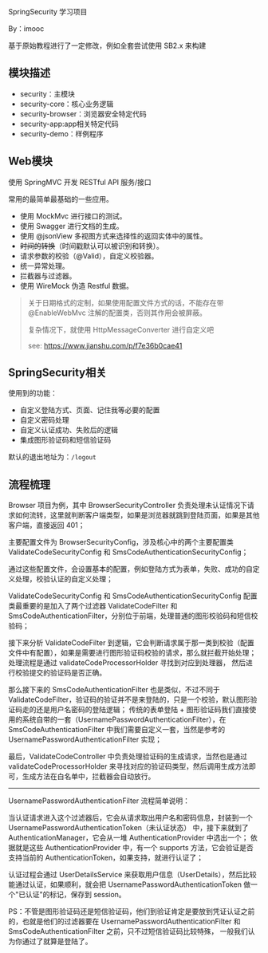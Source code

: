 SpringSecurity 学习项目

By：imooc

基于原始教程进行了一定修改，例如全套尝试使用 SB2.x 来构建

## 模块描述
- security：主模块
- security-core：核心业务逻辑
- security-browser：浏览器安全特定代码
- security-app:app相关特定代码
- security-demo：样例程序

## Web模块
使用 SpringMVC 开发 RESTful API 服务/接口

常用的最简单最基础的一些应用。

- 使用 MockMvc 进行接口的测试。
- 使用 Swagger 进行文档的生成。
- 使用 @jsonView 多视图方式来选择性的返回实体中的属性。
- ~~时间的转换~~（时间戳默认可以被识别和转换）。
- 请求参数的校验（@Valid），自定义校验器。
- 统一异常处理。
- 拦截器与过滤器。
- 使用 WireMock 伪造 Restful 数据。

> 关于日期格式的定制，如果使用配置文件方式的话，不能存在带 @EnableWebMvc 注解的配置类，否则其作用会被屏蔽。
> 
> 复杂情况下，就使用 HttpMessageConverter 进行自定义吧
>
> see: https://www.jianshu.com/p/f7e36b0cae41

## SpringSecurity相关
使用到的功能：

- 自定义登陆方式、页面、记住我等必要的配置
- 自定义密码处理
- 自定义认证成功、失败后的逻辑
- 集成图形验证码和短信验证码

默认的退出地址为：`/logout`

## 流程梳理
Browser 项目为例，其中 BrowserSecurityController 负责处理未认证情况下请求如何流转，这里就判断客户端类型，如果是浏览器就跳到登陆页面，如果是其他客户端，直接返回 401；

主要配置文件为 BrowserSecurityConfig，涉及核心中的两个主要配置类 ValidateCodeSecurityConfig 和 SmsCodeAuthenticationSecurityConfig；

通过这些配置文件，会设置基本的配置，例如登陆方式为表单，失败、成功的自定义处理，校验认证的自定义处理；

ValidateCodeSecurityConfig 和 SmsCodeAuthenticationSecurityConfig 配置类最重要的是加入了两个过滤器 ValidateCodeFilter 和 SmsCodeAuthenticationFilter，分别位于前端，处理普通的图形校验码和短信校验码；

接下来分析 ValidateCodeFilter 到逻辑，它会判断请求属于那一类到校验（配置文件中有配置），如果是需要进行图形验证码校验的请求，那么就拦截开始处理；处理流程是通过 validateCodeProcessorHolder 寻找到对应到处理器，
然后进行校验提交的验证码是否正确。

那么接下来的 SmsCodeAuthenticationFilter 也是类似，不过不同于 ValidateCodeFilter，验证码的验证并不是来登陆的，只是一个校验，默认图形验证码走的还是用户名密码的登陆逻辑；
传统的表单登陆 + 图形验证码我们直接使用的系统自带的一套（UsernamePasswordAuthenticationFilter），在 SmsCodeAuthenticationFilter 中我们需要自定义一套，当然是参考的 UsernamePasswordAuthenticationFilter 实现；

最后，ValidateCodeController 中负责处理验证码的生成请求，当然也是通过 validateCodeProcessorHolder 来寻找对应的验证码类型，然后调用生成方法即可，生成方法在白名单中，拦截器会自动放行。

---
UsernamePasswordAuthenticationFilter 流程简单说明：

当认证请求进入这个过滤器后，它会从请求取出用户名和密码信息，封装到一个 UsernamePasswordAuthenticationToken（未认证状态） 中，接下来就到了 AuthenticationManager，它会从一堆 AuthenticationProvider 中选出一个；
依据就是这些 AuthenticationProvider 中，有一个 supports 方法，它会验证是否支持当前的 AuthenticationToken，如果支持，就进行认证了；

认证过程会通过 UserDetailsService 来获取用户信息（UserDetails），然后比较能通过认证，如果顺利，就会把 UsernamePasswordAuthenticationToken 做一个"已认证"的标记，保存到 session。

PS：不管是图形验证码还是短信验证码，他们到验证肯定是要放到凭证认证之前的，也就是他们的过滤器要在 UsernamePasswordAuthenticationFilter 和 SmsCodeAuthenticationFilter 之前，只不过短信验证码比较特殊，
一般我们认为你通过了就算是登陆了。